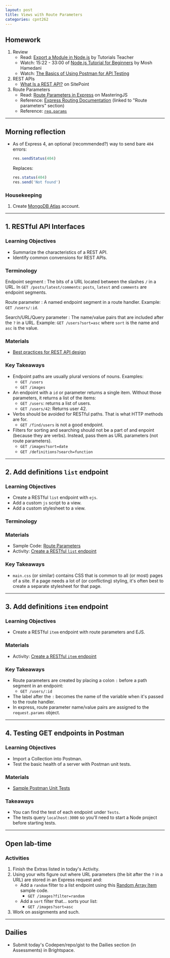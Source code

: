 ```yaml
---
layout: post
title: Views with Route Parameters
categories: cpnt262
---
```


## Homework
1. Review
    - Read: [Export a Module in Node.js](https://www.tutorialsteacher.com/nodejs/nodejs-module-exports) by Tutorials Teacher
    - Watch: 15:22 - 33:00 of [Node.js Tutorial for Beginners](https://www.youtube.com/watch?v=TlB_eWDSMt4&t=922s) by Mosh Hamedani
    - Watch: [The Basics of Using Postman for API Testing](https://youtu.be/t5n07Ybz7yI)
2. REST APIs
    - [What Is a REST API?](https://www.sitepoint.com/developers-rest-api/) on SitePoint
3. Route Parameters
    - Read: [Route Parameters in Express](https://masteringjs.io/tutorials/express/route-parameters) on MasteringJS
    - Reference: [Express Routing Documentation](https://expressjs.com/en/guide/routing.html#route-parameters) (linked to "Route parameters" section)
    - Reference: [`req.params`](https://expressjs.com/en/4x/api.html#req.params)

---

## Morning reflection
- As of Express 4, an optional (recommended?) way to send bare `404` errors:

    ```js
    res.sendStatus(404)
    ```

    Replaces:

    ```js
    res.status(404)
    res.send('Not found')
    ```

### Housekeeping
1. Create [MongoDB Atlas](https://www.mongodb.com/cloud/atlas) account.

---

## 1. RESTful API Interfaces
### Learning Objectives
- Summarize the characteristics of a REST API.
- Identify common convensions for REST APIs.

### Terminology
Endpoint segment
: The bits of a URL located between the slashes `/` in a URL. In `GET /posts/latest/comments`: `posts`, `latest` and `comments` are endpoint segments.

Route parameter
: A named endpoint segment in a route handler. Example: `GET /users/:id`.

Search/URL/Query parameter
: The name/value pairs that are included after the `?` in a URL. Example: `GET /users?sort=asc` where `sort` is the name and `asc` is the value.

### Materials
- [Best practices for REST API design](https://stackoverflow.blog/2020/03/02/best-practices-for-rest-api-design/)

### Key Takeaways
- Endpoint paths are usually plural versions of nouns. Examples:
  - `GET /users`
  - `GET /images`
- An endpoint with a `id` or parameter returns a single item. Without those parameters, it returns a list of the items:
  - `GET /users`: returns a list of users.
  - `GET /users/42`: Returns user 42.
- Verbs should be avoided for RESTful paths. That is what HTTP methods are for.
  - `GET /find/users` is not a good endpoint.
- Filters for sorting and searching should not be a part of and enpoint (because they are verbs). Instead, pass them as URL parameters (not route parameters).
  - `GET /images?sort=date`
  - `GET /definitions?search=function`

---

## 2. Add definitions `list` endpoint
### Learning Objectives
- Create a RESTful `list` endpoint with `ejs`.
- Add a custom `js` script to a view.
- Add a custom stylesheet to a view.

### Terminology
### Materials
- Sample Code: [Route Parameters](https://github.com/sait-wbdv/sample-code/tree/master/backend/express/route-params)
- Activity: [Create a RESTful `list` endpoint](https://github.com/sait-wbdv/sample-code/tree/master/backend/express/route-params/1-create-list-route)

### Key Takeaways
- `main.css` (or similar) contains CSS that is common to all (or most) pages of a site. If a page needs a lot of (or conflicting) styling, it's often best to create a separate stylesheet for that page.

---

## 3. Add definitions `item` endpoint
### Learning Objectives
- Create a RESTful `item` endpoint with route parameters and EJS.

### Materials
- Activity: [Create a RESTful `item` endpoint](https://github.com/sait-wbdv/sample-code/tree/master/backend/express/route-params/1-create-list-route)

### Key Takeaways
- Route parameters are created by placing a colon `:` before a path segment in an endpoint:
  - `GET /users/:id`
- The label after the `:` becomes the name of the variable when it's passed to the route handler.
- In express, route parameter name/value pairs are assigned to the `request.params` object.

---

## 4. Testing GET endpoints in Postman
### Learning Objectives
- Import a Collection into Postman.
- Test the basic health of a server with Postman unit tests.

### Materials
- [Sample Postman Unit Tests](https://github.com/sait-wbdv/sample-code/tree/master/tools/postman)

### Takeaways
- You can find the test of each endpoint under `Tests`.
- The tests query `localhost:3000` so you'll need to start a Node project before starting tests.

---

## Open lab-time
### Activities
1. Finish the Extras listed in today's Activity.
2. Using your wits figure out where URL parameters (the bit after the `?` in a URL) are stored in an Express request and:
    - Add a `random` filter to a list endpoint using this [Random Array Item](https://gist.github.com/acidtone/2a3cac26a229aa95685e5cf6344f2e4e) sample code.
        - `GET /images?filter=random`
    - Add a `sort` filter that... sorts your list:
        - `GET /images?sort=asc`
3. Work on assignments and such.

---

## Dailies
- Submit today's Codepen/repo/gist to the Dailies section (in Assessments) in Brightspace.